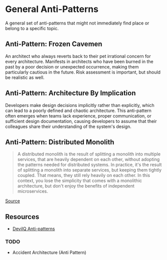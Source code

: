# General Anti-Patterns

A general set of anti-patterns that might not immediately find place or belong to a specific topic.

## Anti-Pattern: Frozen Cavemen

An architect who always reverts back to their pet irrational concern for every architecture. Manifests in architects who have been burned in the past by a poor decision or unexpected occurrence, making them particularly cautious in the future. Risk assessment is important, but should be realistic as well.

## Anti-Pattern: Architecture By Implication

Developers make design decisions implicitly rather than explicitly, which can lead to a poorly defined and chaotic architecture. This anti-pattern often emerges when teams lack experience, proper communication, or sufficient design documentation, causing developers to assume that their colleagues share their understanding of the system's design.

## Anti-Pattern: Distributed Monolith

> A distributed monolith is the result of splitting a monolith into multiple services, that are heavily dependent on each other, without adopting the patterns needed for distributed systems. In practice, it's the result of splitting a monolith into separate services, but keeping them tightly coupled. That means, they still rely heavily on each other. In this context, you lose the simplicity that comes with a monolithic architecture, but don't enjoy the benefits of independent microservices.

[Source](https://dev.to/morintd/understand-the-difference-between-monolith-microservices-and-distributed-monolith-39kb#:~:text=A%20distributed%20monolith%20is%20the,but%20keeping%20them%20tightly%20coupled.)


## Resources

* [DeviIQ Anti-patterns](https://deviq.com/antipatterns)

### TODO

* Accident Architecture (Anti Pattern)
